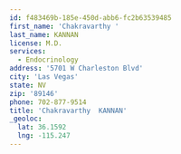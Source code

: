 ```yaml
---
id: f483469b-185e-450d-abb6-fc2b63539485
first_name: 'Chakravarthy '
last_name: KANNAN
license: M.D.
services:
  - Endocrinology
address: '5701 W Charleston Blvd'
city: 'Las Vegas'
state: NV
zip: '89146'
phone: 702-877-9514
title: 'Chakravarthy  KANNAN'
_geoloc:
  lat: 36.1592
  lng: -115.247
---
```

